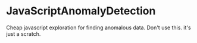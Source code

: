 JavaScriptAnomalyDetection
==========================

Cheap javascript exploration for finding anomalous data. Don't use this. it's just a scratch.
